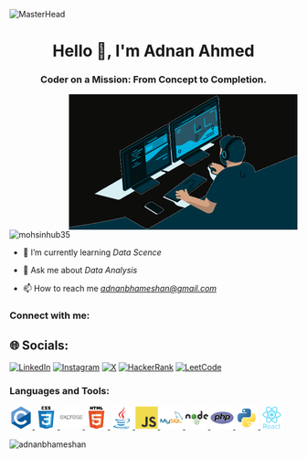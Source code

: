 ![MasterHead](https://camo.githubusercontent.com/9aa127e4ccc6105c73df89829816ebb18c2d629394b2ea8c8873a59a3af1cc71/68747470733a2f2f6d69722d73332d63646e2d63662e626568616e63652e6e65742f70726f6a6563745f6d6f64756c65732f6d61785f313230302f37393733313536383039373539392e356235306263613437373733352e6a7067)
<h1 align="center">Hello 👋, I'm Adnan Ahmed</h1>
<h3 align="center">Coder on a Mission: From Concept to Completion.</h3>
<img align="right" alt="Coding" width="400" src="https://raw.githubusercontent.com/Potential17/Potential17/master/user%20(2).gif">


<p align="left"> <img src="https://komarev.com/ghpvc/?username=mohsinhub35&label=Profile%20views&color=0e75b6&style=flat" alt="mohsinhub35" /> </p>

- 🌱 I’m currently learning *Data Scence*

- 💬 Ask me about *Data Analysis*

- 📫 How to reach me *adnanbhameshan@gmail.com*

<h3 align="left">Connect with me:</h3>

## 🌐 Socials:
 [![LinkedIn](https://img.shields.io/badge/LinkedIn-%230077B5.svg?logo=linkedin&logoColor=white)](https://linkedin.com/in/adnanbhameshan) [![Instagram](https://img.shields.io/badge/Instagram-%23E4405F.svg?logo=Instagram&logoColor=white)](https://instagram.com/adnanbhameshan) [![X](https://img.shields.io/badge/X-black.svg?logo=X&logoColor=white)](https://x.com/adnanbhameshan) [![HackerRank](https://img.shields.io/badge/HackerRank-%2320BE51.svg?logo=HackerRank&logoColor=white)](https://www.hackerrank.com/adnanbhameshan) [![LeetCode](https://img.shields.io/badge/LeetCode-%23FFA116.svg?logo=LeetCode&logoColor=white)](https://leetcode.com/adnanbhameshan)


<h3 align="left">Languages and Tools:</h3>
<p align="left"> <a href="https://www.cprogramming.com/" target="_blank" rel="noreferrer"> <img src="https://raw.githubusercontent.com/devicons/devicon/master/icons/c/c-original.svg" alt="c" width="40" height="40"/> </a> <a href="https://www.w3schools.com/css/" target="_blank" rel="noreferrer"> <img src="https://raw.githubusercontent.com/devicons/devicon/master/icons/css3/css3-original-wordmark.svg" alt="css3" width="40" height="40"/> </a> <a href="https://expressjs.com" target="_blank" rel="noreferrer"> <img src="https://raw.githubusercontent.com/devicons/devicon/master/icons/express/express-original-wordmark.svg" alt="express" width="40" height="40"/> </a> <a href="https://www.w3.org/html/" target="_blank" rel="noreferrer"> <img src="https://raw.githubusercontent.com/devicons/devicon/master/icons/html5/html5-original-wordmark.svg" alt="html5" width="40" height="40"/> </a> <a href="https://www.java.com" target="_blank" rel="noreferrer"> <img src="https://raw.githubusercontent.com/devicons/devicon/master/icons/java/java-original.svg" alt="java" width="40" height="40"/> </a> <a href="https://developer.mozilla.org/en-US/docs/Web/JavaScript" target="_blank" rel="noreferrer"> <img src="https://raw.githubusercontent.com/devicons/devicon/master/icons/javascript/javascript-original.svg" alt="javascript" width="40" height="40"/> </a> <a href="https://www.mysql.com/" target="_blank" rel="noreferrer"> <img src="https://raw.githubusercontent.com/devicons/devicon/master/icons/mysql/mysql-original-wordmark.svg" alt="mysql" width="40" height="40"/> </a> <a href="https://nodejs.org" target="_blank" rel="noreferrer"> <img src="https://raw.githubusercontent.com/devicons/devicon/master/icons/nodejs/nodejs-original-wordmark.svg" alt="nodejs" width="40" height="40"/> </a> <a href="https://www.php.net" target="_blank" rel="noreferrer"> <img src="https://raw.githubusercontent.com/devicons/devicon/master/icons/php/php-original.svg" alt="php" width="40" height="40"/> </a> <a href="https://www.python.org" target="_blank" rel="noreferrer"> <img src="https://raw.githubusercontent.com/devicons/devicon/master/icons/python/python-original.svg" alt="python" width="40" height="40"/> </a> <a href="https://reactjs.org/" target="_blank" rel="noreferrer"> <img src="https://raw.githubusercontent.com/devicons/devicon/master/icons/react/react-original-wordmark.svg" alt="react" width="40" height="40"/> </a>  </p>

<p><img align="center" src="https://github-readme-stats.vercel.app/api/top-langs?username=adnanbhameshan&show_icons=true&locale=en&layout=compact" alt="adnanbhameshan" /></p>
